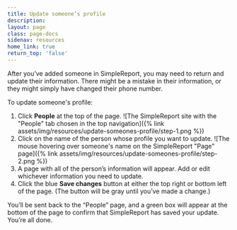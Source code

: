 ```yaml
---
title: Update someone’s profile
description:
layout: page
class: page-docs
sidenav: resources
home_link: true
return_top: 'false'
---
```


After you’ve added someone in SimpleReport, you may need to return and update their information. There might be a mistake in their information, or they might simply have changed their phone number.

To update someone's profile:

1. Click **People** at the top of the page.
![The SimpleReport site with the "People" tab chosen in the top navigation]({% link assets/img/resources/update-someones-profile/step-1.png %})
2. Click on the name of the person whose profile you want to update.
![The mouse hovering over someone's name on the SimpleReport "Page" page]({% link assets/img/resources/update-someones-profile/step-2.png %})
3. A page with all of the person’s information will appear. Add or edit whichever information you need to update.
4. Click the blue **Save changes** button at either the top right or bottom left of the page. (The button will be gray until you’ve made a change.)

You’ll be sent back to the “People” page, and a green box will appear at the bottom of the page to confirm that SimpleReport has saved your update. You’re all done.
